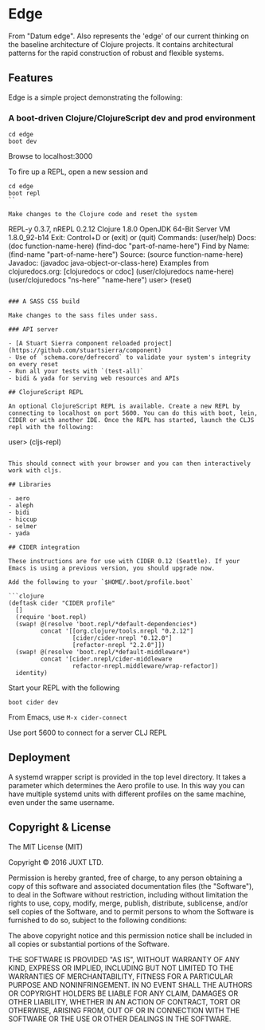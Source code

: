 # Edge

From "Datum edge". Also represents the 'edge' of our current thinking
on the baseline architecture of Clojure projects. It contains
architectural patterns for the rapid construction of robust and
flexible systems.

## Features

Edge is a simple project demonstrating the following:

### A boot-driven Clojure/ClojureScript dev and prod environment

```
cd edge
boot dev
```

Browse to localhost:3000

To fire up a REPL, open a new session and

```
cd edge
boot repl
``

Make changes to the Clojure code and reset the system

```
REPL-y 0.3.7, nREPL 0.2.12
Clojure 1.8.0
OpenJDK 64-Bit Server VM 1.8.0_92-b14
        Exit: Control+D or (exit) or (quit)
    Commands: (user/help)
        Docs: (doc function-name-here)
              (find-doc "part-of-name-here")
Find by Name: (find-name "part-of-name-here")
      Source: (source function-name-here)
     Javadoc: (javadoc java-object-or-class-here)
    Examples from clojuredocs.org: [clojuredocs or cdoc]
              (user/clojuredocs name-here)
              (user/clojuredocs "ns-here" "name-here")
user> (reset)
```

### A SASS CSS build

Make changes to the sass files under sass.

### API server

- [A Stuart Sierra component reloaded project](https://github.com/stuartsierra/component)
- Use of `schema.core/defrecord` to validate your system's integrity on every reset
- Run all your tests with `(test-all)`
- bidi & yada for serving web resources and APIs

## ClojureScript REPL

An optional ClojureScript REPL is available. Create a new REPL by connecting to localhost on port 5600. You can do this with boot, lein, CIDER or with another IDE. Once the REPL has started, launch the CLJS repl with the following:

```
user> (cljs-repl)
```

This should connect with your browser and you can then interactively work with cljs.

## Libraries

- aero
- aleph
- bidi
- hiccup
- selmer
- yada

## CIDER integration

These instructions are for use with CIDER 0.12 (Seattle). If your
Emacs is using a previous version, you should upgrade now.

Add the following to your `$HOME/.boot/profile.boot`

```clojure
(deftask cider "CIDER profile"
  []
  (require 'boot.repl)
  (swap! @(resolve 'boot.repl/*default-dependencies*)
         concat '[[org.clojure/tools.nrepl "0.2.12"]
                  [cider/cider-nrepl "0.12.0"]
                  [refactor-nrepl "2.2.0"]])
  (swap! @(resolve 'boot.repl/*default-middleware*)
         concat '[cider.nrepl/cider-middleware
                  refactor-nrepl.middleware/wrap-refactor])
  identity)
```

Start your REPL with the following

```
boot cider dev
```

From Emacs, use `M-x cider-connect`

Use port 5600 to connect for a server CLJ REPL

## Deployment

A systemd wrapper script is provided in the top level directory. It takes a parameter which determines the Aero profile to use. In this way you can have multiple systemd units with different profiles on the same machine, even under the same username.

## Copyright & License

The MIT License (MIT)

Copyright © 2016 JUXT LTD.

Permission is hereby granted, free of charge, to any person obtaining a copy of this software and associated documentation files (the "Software"), to deal in the Software without restriction, including without limitation the rights to use, copy, modify, merge, publish, distribute, sublicense, and/or sell copies of the Software, and to permit persons to whom the Software is furnished to do so, subject to the following conditions:

The above copyright notice and this permission notice shall be included in all copies or substantial portions of the Software.

THE SOFTWARE IS PROVIDED "AS IS", WITHOUT WARRANTY OF ANY KIND, EXPRESS OR IMPLIED, INCLUDING BUT NOT LIMITED TO THE WARRANTIES OF MERCHANTABILITY, FITNESS FOR A PARTICULAR PURPOSE AND NONINFRINGEMENT. IN NO EVENT SHALL THE AUTHORS OR COPYRIGHT HOLDERS BE LIABLE FOR ANY CLAIM, DAMAGES OR OTHER LIABILITY, WHETHER IN AN ACTION OF CONTRACT, TORT OR OTHERWISE, ARISING FROM, OUT OF OR IN CONNECTION WITH THE SOFTWARE OR THE USE OR OTHER DEALINGS IN THE SOFTWARE.
